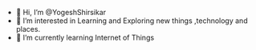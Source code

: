 - 👋 Hi, I’m @YogeshShirsikar
- 👀 I’m interested in Learning and Exploring new things ,technology and places.
- 🌱 I’m currently learning Internet of Things

<!---
YogeshShirsikar/YogeshShirsikar is a ✨ special ✨ repository because its `README.md` (this file) appears on your GitHub profile.
You can click the Preview link to take a look at your changes.
--->

